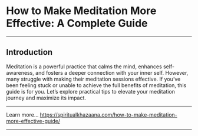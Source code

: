 # How to Make Meditation More Effective: A Complete Guide

---

## Introduction

Meditation is a powerful practice that calms the mind, enhances self-awareness, and fosters a deeper connection with your inner self. However, many struggle with making their meditation sessions effective. If you’ve been feeling stuck or unable to achieve the full benefits of meditation, this guide is for you. Let’s explore practical tips to elevate your meditation journey and maximize its impact.

---

Learn more... https://spiritualkhazaana.com/how-to-make-meditation-more-effective-guide/

---
